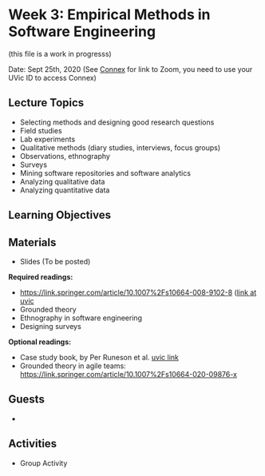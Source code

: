 # Week 3: Empirical Methods in Software Engineering
(this file is a work in progresss)

Date: Sept 25th, 2020
(See [Connex]( https://connex.csc.uvic.ca/portal/site/emse2020) for link to Zoom, you need to use your UVic ID to access Connex)

## Lecture Topics
- Selecting methods and designing good research questions
- Field studies
- Lab experiments
- Qualitative methods (diary studies, interviews, focus groups)
- Observations, ethnography
- Surveys
- Mining software repositories and software analytics
- Analyzing qualitative data 
- Analyzing quantitative data

## Learning Objectives

## Materials
- Slides (To be posted)

**Required readings:**
- https://link.springer.com/article/10.1007%2Fs10664-008-9102-8 ([link at uvic](http://tinyurl.com/y5vp9ews)
- Grounded theory
- Ethnography in software engineering
- Designing surveys


**Optional readings:**
- Case study book, by Per Runeson et al.  [uvic link](http://tinyurl.com/y64b6gw5)
- Grounded theory in agile teams: https://link.springer.com/article/10.1007%2Fs10664-020-09876-x

## Guests
- 

## Activities
- Group Activity
